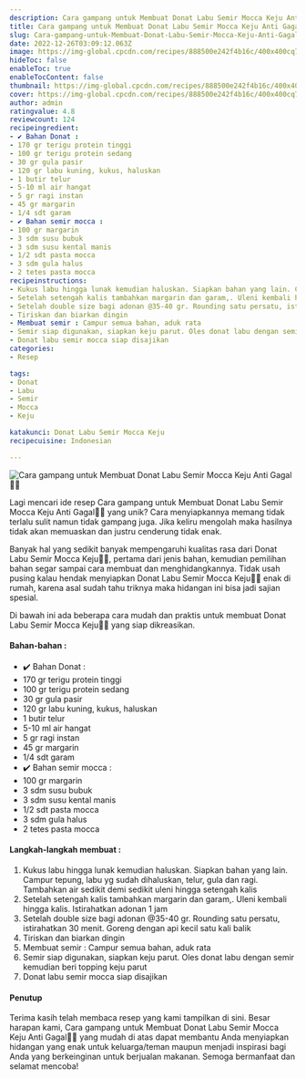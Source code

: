 ```yaml
---
description: Cara gampang untuk Membuat Donat Labu Semir Mocca Keju Anti Gagal"
title: Cara gampang untuk Membuat Donat Labu Semir Mocca Keju Anti Gagal
slug: Cara-gampang-untuk-Membuat-Donat-Labu-Semir-Mocca-Keju-Anti-Gagal
date: 2022-12-26T03:09:12.063Z
image: https://img-global.cpcdn.com/recipes/888500e242f4b16c/400x400cq70/photo.jpg
hideToc: false
enableToc: true
enableTocContent: false
thumbnail: https://img-global.cpcdn.com/recipes/888500e242f4b16c/400x400cq70/photo.jpg
cover: https://img-global.cpcdn.com/recipes/888500e242f4b16c/400x400cq70/photo.jpg
author: admin
ratingvalue: 4.8
reviewcount: 124
recipeingredient:
- ✔️ Bahan Donat :
- 170 gr terigu protein tinggi
- 100 gr terigu protein sedang
- 30 gr gula pasir
- 120 gr labu kuning, kukus, haluskan
- 1 butir telur
- 5-10 ml air hangat
- 5 gr ragi instan
- 45 gr margarin
- 1/4 sdt garam
- ✔️ Bahan semir mocca :
- 100 gr margarin
- 3 sdm susu bubuk
- 3 sdm susu kental manis
- 1/2 sdt pasta mocca
- 3 sdm gula halus
- 2 tetes pasta mocca
recipeinstructions:
- Kukus labu hingga lunak kemudian haluskan. Siapkan bahan yang lain. Campur tepung, labu yg sudah dihaluskan, telur, gula dan ragi. Tambahkan air sedikit demi sedikit uleni hingga setengah kalis
- Setelah setengah kalis tambahkan margarin dan garam,. Uleni kembali hingga kalis. Istirahatkan adonan 1 jam
- Setelah double size bagi adonan @35-40 gr. Rounding satu persatu, istirahatkan 30 menit. Goreng dengan api kecil satu kali balik
- Tiriskan dan biarkan dingin
- Membuat semir : Campur semua bahan, aduk rata
- Semir siap digunakan, siapkan keju parut. Oles donat labu dengan semir kemudian beri topping keju parut
- Donat labu semir mocca siap disajikan
categories:
- Resep

tags:
- Donat
- Labu
- Semir
- Mocca
- Keju

katakunci: Donat Labu Semir Mocca Keju
recipecuisine: Indonesian

---
```


![Cara gampang untuk Membuat Donat Labu Semir Mocca Keju Anti Gagal👩‍🍳](https://img-global.cpcdn.com/recipes/888500e242f4b16c/400x400cq70/photo.jpg)

Lagi mencari ide resep Cara gampang untuk Membuat Donat Labu Semir Mocca Keju Anti Gagal👩‍🍳 yang unik? Cara menyiapkannya memang tidak terlalu sulit namun tidak gampang juga. Jika keliru mengolah maka hasilnya tidak akan memuaskan dan justru cenderung tidak enak.

Banyak hal yang sedikit banyak mempengaruhi kualitas rasa dari Donat Labu Semir Mocca Keju👩‍🍳, pertama dari jenis bahan, kemudian pemilihan bahan segar sampai cara membuat dan menghidangkannya. Tidak usah pusing kalau hendak menyiapkan Donat Labu Semir Mocca Keju👩‍🍳 enak di rumah, karena asal sudah tahu triknya maka hidangan ini bisa jadi sajian spesial.

Di bawah ini ada beberapa cara mudah dan praktis untuk membuat Donat Labu Semir Mocca Keju👩‍🍳 yang siap dikreasikan.

<!--inarticleads1-->

#### Bahan-bahan :

- ✔️ Bahan Donat :
- 170 gr terigu protein tinggi
- 100 gr terigu protein sedang
- 30 gr gula pasir
- 120 gr labu kuning, kukus, haluskan
- 1 butir telur
- 5-10 ml air hangat
- 5 gr ragi instan
- 45 gr margarin
- 1/4 sdt garam
- ✔️ Bahan semir mocca :
- 100 gr margarin
- 3 sdm susu bubuk
- 3 sdm susu kental manis
- 1/2 sdt pasta mocca
- 3 sdm gula halus
- 2 tetes pasta mocca

<!--inarticleads2-->

#### Langkah-langkah membuat :

1. Kukus labu hingga lunak kemudian haluskan. Siapkan bahan yang lain. Campur tepung, labu yg sudah dihaluskan, telur, gula dan ragi. Tambahkan air sedikit demi sedikit uleni hingga setengah kalis
1. Setelah setengah kalis tambahkan margarin dan garam,. Uleni kembali hingga kalis. Istirahatkan adonan 1 jam
1. Setelah double size bagi adonan @35-40 gr. Rounding satu persatu, istirahatkan 30 menit. Goreng dengan api kecil satu kali balik
1. Tiriskan dan biarkan dingin
1. Membuat semir : Campur semua bahan, aduk rata
1. Semir siap digunakan, siapkan keju parut. Oles donat labu dengan semir kemudian beri topping keju parut
1. Donat labu semir mocca siap disajikan

#### Penutup

Terima kasih telah membaca resep yang kami tampilkan di sini. Besar harapan kami, Cara gampang untuk Membuat Donat Labu Semir Mocca Keju Anti Gagal👩‍🍳 yang mudah di atas dapat membantu Anda menyiapkan hidangan yang enak untuk keluarga/teman maupun menjadi inspirasi bagi Anda yang berkeinginan untuk berjualan makanan. Semoga bermanfaat dan selamat mencoba!